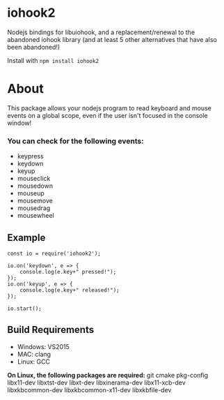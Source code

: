 # iohook2
Nodejs bindings for libuiohook, and a replacement/renewal to the abandoned iohook library (and at least 5 other alternatives that have also been abandoned!)

Install with `npm install iohook2`

# About
This package allows your nodejs program to read keyboard and mouse events on a global scope, even if the user isn't focused in the console window!

### You can check for the following events:
- keypress
- keydown
- keyup
- mouseclick
- mousedown
- mouseup
- mousemove
- mousedrag
- mousewheel

## Example
```
const io = require('iohook2');

io.on('keydown', e => {
    console.log(e.key+" pressed!");
});
io.on('keyup', e => {
    console.log(e.key+" released!");
});

io.start();
```

## Build Requirements
- Windows: VS2015
- MAC: clang
- Linux: GCC

**On Linux, the following packages are required:** git cmake pkg-config libx11-dev libxtst-dev libxt-dev libxinerama-dev libx11-xcb-dev libxkbcommon-dev libxkbcommon-x11-dev libxkbfile-dev